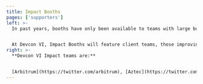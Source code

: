 ```yaml
---
title: Impact Booths
pages: ['supporters']
left: >-
  In past years, booths have only been available to teams with large budgets that are able to pay for sponsorship packages. This year, we reserved booths for teams with high impact on the Ethereum ecosystem, regardless of their budgets.


  At Devcon VI, Impact Booths will feature client teams, those improving Ethereum’s infrastructure, public goods efforts, roll-up projects, and other selected high-impact projects.
right: >-
  **Devcon VI Impact teams are:**


  [Arbitrum](https://twitter.com/arbitrum), [Aztec](https://twitter.com/aztecnetwork), [Battlezips](https://twitter.com/Battlezips), BuidlGuild, [dApp Learning DAO](https://twitter.com/Dapp_Learning), [Dappnode](https://twitter.com/DAppNode), [Devfolio](https://twitter.com/devfolio), [Ethereum Name Service (ENS)](https://twitter.com/ensdomains), [Ethereum Protocol Fellowship (EPF)](https://fellowship.ethereum.foundation/), [Ecosystem Support Program (ESP)](https://twitter.com/EF_ESP), [EthereumOnArm](https://twitter.com/EthereumOnARM), [ethdotorg](https://twitter.com/ethdotorg), [ethstaker](https://twitter.com/ethStaker),  [Formal Verification](https://fv.ethereum.org/), [Gitcoin DAO](https://twitter.com/gitcoin), [ITU Blockchain](https://twitter.com/ITUblockchain), [L2BEAT](https://twitter.com/l2beat), [Lodestar](https://twitter.com/lodestar_eth), [Nethermind](https://twitter.com/nethermindeth), [Nimbus](https://twitter.com/ethnimbus), [Optimism](https://twitter.com/OPLabsPBC), [Polygon](https://twitter.com/0xPolygon), [Prism](https://twitter.com/prism_protocol), [Protocol Guild](https://twitter.com/ProtocolGuild), [Remix](https://twitter.com/EthereumRemix), [Scroll](https://twitter.com/Scroll_ZKP), [Sigma Prime](https://twitter.com/sigp_io), [Snake Charmers](https://twitter.com/ETHSnakeCharmer), [Solidity](https://twitter.com/solidity_lang), [Sourcify](https://twitter.com/SourcifyEth), [Starknet](https://twitter.com/StarkNetEco), [Stereum](https://twitter.com/stereumdev), and [TrueFi](https://twitter.com/TrueFiEng).
---
```

